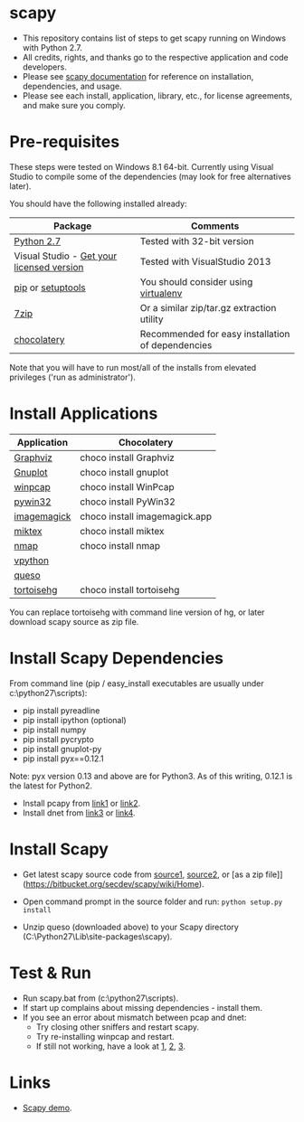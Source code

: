 scapy
=====

* This repository contains list of steps to get scapy running on Windows with Python 2.7.
* All credits, rights, and thanks go to the respective application and code developers.
* Please see [scapy documentation](http://www.secdev.org/projects/scapy/doc/installation.html#windows) for reference on installation, dependencies, and usage.
* Please see each install, application, library, etc., for license agreements, and make sure you comply.

# Pre-requisites
These steps were tested on Windows 8.1 64-bit.
Currently using Visual Studio to compile some of the dependencies (may look for free alternatives later).

You should have the following installed already:

Package  | Comments  |
---------|-----------|
[Python 2.7](https://www.python.org/downloads/) | Tested with 32-bit version |
Visual Studio - [Get your licensed version](http://msdn.microsoft.com/en-us/vstudio/aa718325.aspx) | Tested with VisualStudio 2013 |
[pip](https://pypi.python.org/pypi/pip/) or [setuptools](https://pypi.python.org/pypi/setuptools) | You should consider using [virtualenv](https://pypi.python.org/pypi/virtualenv)  |
[7zip](http://7-zip.org/download.html) | Or a similar zip/tar.gz extraction utility  |
[chocolatery](http://chocolatey.org/) | Recommended for easy installation of dependencies  |

Note that you will have to run most/all of the installs from elevated privileges ('run as administrator').

# Install Applications
Application  |   Chocolatery   |
-------------|-----------------|
[Graphviz](http://graphviz.org/Download_windows.php) |  choco install Graphviz  |
[Gnuplot](http://www.gnuplot.info/download.html)  |  choco install gnuplot |
[winpcap](http://www.winpcap.org/install/default.htm)  |  choco install WinPcap  |
[pywin32](http://sourceforge.net/projects/pywin32/files/?source=navbar)  | choco install PyWin32  |
[imagemagick](http://www.imagemagick.org/script/binary-releases.php#windows)  | choco install imagemagick.app  |
[miktex](http://miktex.org/download)  | choco install miktex  |
[nmap](http://nmap.org/download.html)  |  choco install nmap  |
[vpython](http://www.vpython.org/contents/download_windows.html) |  |
[queso](http://www.packetstormsecurity.org/UNIX/scanners/queso-980922.tar.gz)  |  |
[tortoisehg](http://tortoisehg.bitbucket.org/download/index.html)  |  choco install tortoisehg |

You can replace tortoisehg with command line version of hg, or later download scapy source as zip file.

# Install Scapy Dependencies
From command line (pip / easy_install executables are usually under c:\python27\scripts):
- pip install pyreadline
- pip install ipython    (optional)
- pip install numpy
- pip install pycrypto
- pip install gnuplot-py
- pip install pyx==0.12.1

Note: pyx version 0.13 and above are for Python3. As of this writing, 0.12.1 is the latest for Python2.

- Install pcapy from [link1](https://code.google.com/p/pypcap/issues/detail?id=36) or [link2](http://breakingcode.wordpress.com/2012/07/16/quickpost-updated-impacketpcapy-installers-for-python-2-5-2-6-2-7/).
- Install dnet from [link3](http://dirk-loss.de/scapy/dnet-1.12.win32-py2.7.exe) or [link4](https://twitter.com/dloss/status/18457222544).

# Install Scapy
- Get latest scapy source code from [source1](https://bitbucket.org/secdev/scapy/src), [source2](https://bitbucket.org/secdev/scapy-com), or [as a zip file]](https://bitbucket.org/secdev/scapy/wiki/Home).
- Open command prompt in the source folder and run: `python setup.py install`

- Unzip queso (downloaded above) to your Scapy directory (C:\Python27\Lib\site-packages\scapy).


# Test & Run
- Run scapy.bat from (c:\python27\scripts).
- If start up complains about missing dependencies - install them.
- If you see an error about mismatch between pcap and dnet:
  - Try closing other sniffers and restart scapy. 
  - Try re-installing winpcap and restart. 
  - If still not working, have a look at [1](http://article.gmane.org/gmane.comp.security.scapy.general/3932), [2](http://article.gmane.org/gmane.comp.security.scapy.general/3937), [3](http://article.gmane.org/gmane.comp.security.scapy.general/3902).

# Links
- [Scapy demo](http://www.secdev.org/projects/scapy/demo.html).


